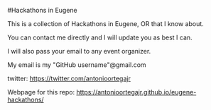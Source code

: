 #Hackathons in Eugene

This is a collection of Hackathons in Eugene, OR that I know about.

You can contact me directly and I will update you as best I can.

I will also pass your email to any event organizer.

My email is my "GitHub username"@gmail.com

twitter: https://twitter.com/antonioortegajr

Webpage for this repo: https://antonioortegajr.github.io/eugene-hackathons/
